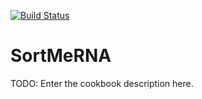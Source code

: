 [![Build Status](https://travis-ci.org/EagleGenomics-cookbooks/SortMeRNA.svg?branch=master)](https://travis-ci.org/EagleGenomics-cookbooks/SortMeRNA)
# SortMeRNA

TODO: Enter the cookbook description here.

